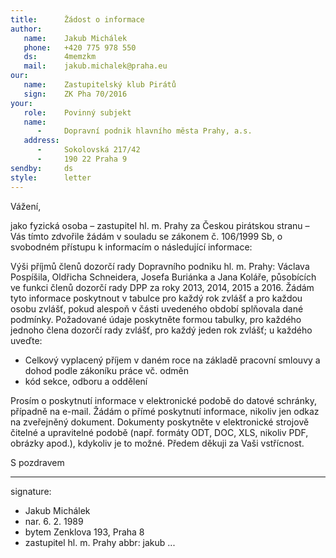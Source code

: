 ```yaml
---
title:      Žádost o informace
author:
   name:    Jakub Michálek
   phone:   +420 775 978 550
   ds:      4memzkm
   mail:    jakub.michalek@praha.eu
our:
   name:    Zastupitelský klub Pirátů
   sign:    ZK Pha 70/2016
your:
   role:    Povinný subjekt
   name:    
      -     Dopravní podnik hlavního města Prahy, a.s.
   address:
      -     Sokolovská 217/42
      -     190 22 Praha 9
sendby:     ds
style:      letter
---
```


Vážení,

jako fyzická osoba – zastupitel hl. m. Prahy za Českou pirátskou stranu – Vás tímto zdvořile žádám v souladu se zákonem č. 106/1999 Sb, o svobodném přístupu k informacím o následující informace:

Výši příjmů členů dozorčí rady Dopravního podniku hl. m. Prahy: Václava Pospíšila, Oldřicha Schneidera, Josefa Buriánka a Jana Koláře, působících ve funkci členů dozorčí rady DPP za roky 2013, 2014, 2015 a 2016. Žádám tyto informace poskytnout v tabulce pro každý rok zvlášť a pro každou osobu zvlášť, pokud alespoň v části uvedeného období splňovala dané podmínky. Požadované údaje poskytněte formou tabulky, pro každého jednoho člena dozorčí rady zvlášť, pro každý jeden rok zvlášť; u každého uveďte:

* Celkový vyplacený příjem v daném roce na základě pracovní smlouvy a dohod podle zákoníku práce vč. odměn
* kód sekce, odboru a oddělení

Prosím o poskytnutí informace v elektronické podobě do datové schránky, případně na e-mail. Žádám o přímé poskytnutí informace, nikoliv jen odkaz na zveřejněný dokument. Dokumenty poskytněte v elektronické strojově čitelné a upravitelné podobě (např. formáty ODT, DOC, XLS, nikoliv PDF, obrázky apod.), kdykoliv je to možné. Předem děkuji za Vaši vstřícnost.

S pozdravem

---
signature: 
  - Jakub Michálek
  - nar. 6. 2. 1989
  - bytem Zenklova 193, Praha 8
  - zastupitel hl. m. Prahy
abbr:       jakub
...
